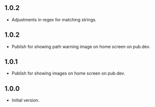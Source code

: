 ## 1.0.2

- Adjustments in regex for matching strings.

## 1.0.2

- Publish for showing path warning image on home screen on pub.dev.

## 1.0.1

- Publish for showing images on home screen on pub.dev.

## 1.0.0

- Initial version.
